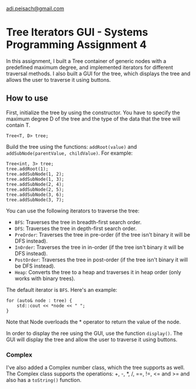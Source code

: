 adi.peisach@gmail.com
# Tree Iterators GUI - Systems Programming Assignment 4

In this assignment, I built a Tree container of generic nodes with a predefined maximum degree, and
implemented iterators for different traversal methods. I also built a GUI for the tree, which
displays the tree and allows the user to traverse it using buttons.

## How to use

First, initialize the tree by using the constructor. You have to specify the maximum degree D of the
tree and the type of the data that the tree will contain T.

    Tree<T, D> tree;

Build the tree using the functions: ```addRoot(value)``` and ```addSubNode(parentValue, childValue)```.
For example:

    Tree<int, 3> tree;
    tree.addRoot(1);
    tree.addSubNode(1, 2);
    tree.addSubNode(1, 3);
    tree.addSubNode(2, 4);
    tree.addSubNode(2, 5);
    tree.addSubNode(3, 6);
    tree.addSubNode(3, 7);

You can use the following iterators to traverse the tree:

- ```BFS```: Traverses the tree in breadth-first search order.
- ```DFS```: Traverses the tree in depth-first search order.
- ```PreOrder```: Traverses the tree in pre-order (if the tree isn't binary it will be DFS instead).
- ```InOrder```: Traverses the tree in in-order (if the tree isn't binary it will be DFS instead).
- ```PostOrder```: Traverses the tree in post-order (if the tree isn't binary it will be DFS instead).
- ```Heap```: Converts the tree to a heap and traverses it in heap order (only works with binary trees).

The default iterator is ```BFS```. Here's an example:

    for (auto& node : tree) {
        std::cout << *node << " ";
    }

Note that Node overloads the * operator to return the value of the node.

In order to display the ree using the GUI, use the function ```display()```. The GUI will display the
tree and allow the user to traverse it using buttons.

### Complex

I've also added a Complex number class, which the tree supports as well. The Complex class supports
the operations: +, -, *, /, ==, !=, <= and >= and also has a ```toString()``` function.